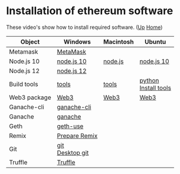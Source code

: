 # Installation of ethereum software

These video's show how to install required software. ([Up](..) [Home](..\..))

| Object          | Windows                                                   | Macintosh                                 |  Ubuntu  
| --------------- | ---------                                                 | ---------                                 | ---------
| Metamask        | [MetaMask](Install_MetaMask_Windows.html)                 |                                           |
| Node.js 10      | [node.js 10](Install_node.js_10_Windows.html)             | [node.js](Install_node.js_Macintosh.html) | [node.js 10](Install_node.js_10_Ubuntu.html)
| Node.js 12      | [node.js 12](Install_node.js_12_Windows.html)             |                                           | 
| Build tools     | [tools](Install_tools_Windows.html)                       | [tools](Install_tools_Macintosh.html)     | [python](Install_python_Ubuntu.html) <br>[Install tools](Install_tools_Ubuntu.html) 
| Web3 package    | [Web3](Install_Web3_Windows.html)                         | [Web3](Install_Web3_Macintosh.html)       | [Web3 ](Install_Web3_Ubuntu.html)
| Ganache-cli     | [ganache-cli](Install_ganache_cli_Windows_Use_HTTPS.html)
| Ganache         | [ganache](Install_ganache_Windows_Use_HTTPS.html)
| Geth            | [geth-use](Install_geth_Windows_use_https.html)
| Remix           | [Prepare Remix](Prepare_Remix.html)
| Git             | [git](Install_git_Windows.html)<br>[Desktop git](https://desktop.github.com)
| Truffle         | [Truffle](Install_Truffle.html)

